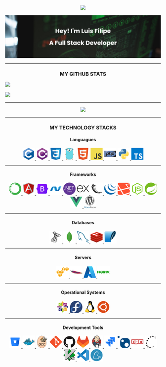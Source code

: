 
<!--
**luisfilipedossantoslima/luisfilipedossantoslima** is a ✨ _special_ ✨ repository because its `README.md` (this file) appears on your GitHub profile.

Here are some ideas to get you started:

- 🔭 I’m currently working on ...
- 🌱 I’m currently learning ...
- 👯 I’m looking to collaborate on ...
- 🤔 I’m looking for help with ...
- 💬 Ask me about ...
- 📫 How to reach me: ...
- 😄 Pronouns: ...
- ⚡ Fun fact: ...
-->
<div id="header" align="center">
  <img src="https://media.giphy.com/media/M9gbBd9nbDrOTu1Mqx/giphy.gif" width="100"/>
</div>

[![MasterHead](banner(1).png)](https://github.com/luisfilipedossantoslima)

---

<h3 align="center">MY GITHUB STATS</h3>
<p align="left">
  <img src="https://github-readme-stats.vercel.app/api?username=luisfilipedossantoslima&show_icons=true&theme=dark" />
</p>
<p align="left">
  <img src="https://github-readme-stats.vercel.app/api/top-langs/?username=luisfilipedossantoslima&theme=dark&layout=compact" />
</p>

---

<p align="center">
  <a href="https://github.com/luisfilipedossantoslima">
    <img src="https://github-profile-trophy.vercel.app/?username=luisfilipedossantoslima&theme=onedark&row=2&column=3" />
  </a>
</p>


---


<h3 align="center">MY TECHNOLOGY STACKS</h3>
<h4 align="center">Languagues</h4>
<p align="center">
  <a href="https://github.com/luisfilipedossantoslima" target="_blank"> 
    <img src="https://github.com/devicons/devicon/blob/master/icons/c/c-original.svg" alt="c" width="40" height="40"/> 
  </a>
  <a href="https://github.com/luisfilipedossantoslima" target="_blank"> 
    <img src="https://github.com/devicons/devicon/blob/master/icons/csharp/csharp-original.svg" alt="cs" width="40" height="40"/> 
  </a> 
  <a href="https://github.com/luisfilipedossantoslima" target="_blank"> 
    <img src="https://github.com/devicons/devicon/blob/master/icons/css3/css3-original.svg" alt="css3" width="40" height="40"/> 
  </a>

  <a href="https://github.com/luisfilipedossantoslima" target="_blank"> 
    <img src="https://github.com/devicons/devicon/blob/master/icons/go/go-original.svg" alt="go" width="40" height="40"/> 
  </a>

  <a href="https://github.com/luisfilipedossantoslima" target="_blank">
    <img src="https://github.com/devicons/devicon/blob/master/icons/html5/html5-original.svg" alt="html5" width="40" height="40"/> 
  </a>

  <a href="https://github.com/luisfilipedossantoslima" target="_blank"> 
    <img src="https://github.com/devicons/devicon/blob/master/icons/javascript/javascript-original.svg" alt="javascript" width="40" height="40"/> 
  </a>
  <a href="https://github.com/luisfilipedossantoslima" target="_blank"> 
    <img src="https://github.com/devicons/devicon/blob/master/icons/php/php-original.svg" alt="php" width="40" height="40"/>
  </a>

  <a href="https://github.com/luisfilipedossantoslima" target="_blank"> 
    <img src="https://github.com/devicons/devicon/blob/master/icons/python/python-original.svg" alt="python" width="40" height="40"/>
  </a>
  <a href="https://github.com/luisfilipedossantoslima" target="_blank">
    <img src="https://github.com/devicons/devicon/blob/master/icons/typescript/typescript-original.svg" alt="typescript" width="40" height="40"/>
  </a>
</p>

---

<h4 align="center">Frameworks</h4>
<p align="center"> 
  <a href="https://github.com/luisfilipedossantoslima" target="_blank"> 
    <img src="https://github.com/devicons/devicon/blob/master/icons/anaconda/anaconda-original.svg" alt="anaconda" width="40" height="40"/> 
  </a>
  <a href="https://github.com/luisfilipedossantoslima" target="_blank"> 
    <img src="https://github.com/devicons/devicon/blob/master/icons/angularjs/angularjs-original.svg" alt="angular" width="40" height="40"/> 
  </a>
  <a href="https://github.com/luisfilipedossantoslima" target="_blank"> 
    <img src="https://github.com/devicons/devicon/blob/master/icons/bootstrap/bootstrap-original.svg" alt="bootstrap" width="40" height="40"/> 
  </a>
  <a href="https://github.com/luisfilipedossantoslima" target="_blank">
    <img src="https://github.com/devicons/devicon/blob/master/icons/dot-net/dot-net-original.svg" alt="dotnet" width="40" height="40"/> 
  </a>

  <a href="https://github.com/luisfilipedossantoslima" target="_blank"> 
    <img src="https://github.com/devicons/devicon/blob/master/icons/dotnetcore/dotnetcore-original.svg" alt="dotnetcore" width="40" height="40"/> 
  </a>
  <a href="https://github.com/luisfilipedossantoslima" target="_blank"> 
    <img src="https://github.com/devicons/devicon/blob/master/icons/express/express-original.svg" alt="express" width="40" height="40"/> 
  </a>

  <a href="https://github.com/luisfilipedossantoslima" target="_blank"> 
    <img src="https://github.com/devicons/devicon/blob/master/icons/flask/flask-original.svg" alt="flask" width="40" height="40"/> 
  </a>
  <a href="https://github.com/luisfilipedossantoslima" target="_blank"> 
    <img src="https://github.com/devicons/devicon/blob/master/icons/jquery/jquery-original.svg" alt="jquery" width="40" height="40"/> 
  </a>

  <a href="https://github.com/luisfilipedossantoslima" target="_blank"> 
    <img src="https://github.com/devicons/devicon/blob/master/icons/laravel/laravel-plain.svg" alt="laravel" width="40" height="40"/> 
  </a>

  <a href="https://github.com/luisfilipedossantoslima" target="_blank"> 
    <img src="https://github.com/devicons/devicon/blob/master/icons/nodejs/nodejs-original.svg" alt="nodejs" width="40" height="40"/> 
  </a>
  <a href="https://github.com/luisfilipedossantoslima" target="_blank"> 
    <img src="https://github.com/devicons/devicon/blob/master/icons/spring/spring-original.svg" alt="spring" width="40" height="40"/>
  </a>
  <a href="https://github.com/luisfilipedossantoslima" target="_blank"> 
    <img src="https://github.com/devicons/devicon/blob/master/icons/vuejs/vuejs-original.svg" alt="vuejs" width="40" height="40"/>
  </a>

  <a href="https://github.com/luisfilipedossantoslima" target="_blank"> 
    <img src="https://github.com/devicons/devicon/blob/master/icons/wordpress/wordpress-original.svg" alt="wordpress" width="40" height="40"/>
  </a>
</p>

---

<h4 align="center">Databases</h4>
<p align="center"> 
  <a href="https://github.com/luisfilipedossantoslima" target="_blank"> 
    <img src="https://github.com/devicons/devicon/blob/master/icons/microsoftsqlserver/microsoftsqlserver-plain.svg" alt="microsoftsqlserver" width="40" height="40"/> 
  </a>

  <a href="https://github.com/luisfilipedossantoslima" target="_blank"> 
    <img src="https://github.com/devicons/devicon/blob/master/icons/mongodb/mongodb-original.svg" alt="mongodb" width="40" height="40"/> 
  </a>

  <a href="https://github.com/luisfilipedossantoslima" target="_blank"> 
    <img src="https://github.com/devicons/devicon/blob/master/icons/mysql/mysql-original.svg" alt="mysql" width="40" height="40"/> 
  </a>
  <a href="https://github.com/luisfilipedossantoslima" target="_blank"> 
    <img src="https://github.com/devicons/devicon/blob/master/icons/redis/redis-original.svg" alt="redis" width="40" height="40"/>
  </a>
  <a href="https://github.com/luisfilipedossantoslima" target="_blank"> 
    <img src="https://github.com/devicons/devicon/blob/master/icons/sqlite/sqlite-original.svg" alt="sqlite" width="40" height="40"/>
  </a>

</p>

---

<h4 align="center">Servers</h4>
<p align="center"> 
  <a href="https://github.com/luisfilipedossantoslima" target="_blank"> 
    <img src="https://github.com/devicons/devicon/blob/master/icons/amazonwebservices/amazonwebservices-original.svg" alt="amazon" width="40" height="40"/> 
  </a>
  <a href="https://github.com/luisfilipedossantoslima" target="_blank"> 
    <img src="https://github.com/devicons/devicon/blob/master/icons/apache/apache-original.svg" alt="apache" width="40" height="40"/> 
  </a>
  <a href="https://github.com/luisfilipedossantoslima" target="_blank"> 
    <img src="https://github.com/devicons/devicon/blob/master/icons/azure/azure-original.svg" alt="azure" width="40" height="40"/> 
  </a>
  <a href="https://github.com/luisfilipedossantoslima" target="_blank">
    <img src="https://github.com/devicons/devicon/blob/master/icons/nginx/nginx-original.svg" alt="nginx" width="40" height="40"/> 
  </a>
</p>

---

<h4 align="center">Operational Systems</h4>
<p align="center"> 
  <a href="https://github.com/luisfilipedossantoslima" target="_blank"> 
    <img src="https://github.com/devicons/devicon/blob/master/icons/centos/centos-original.svg" alt="centos" width="40" height="40"/> 
  </a>
  <a href="https://github.com/luisfilipedossantoslima" target="_blank"> 
    <img src="https://github.com/devicons/devicon/blob/master/icons/fedora/fedora-original.svg" alt="fedora" width="40" height="40"/> 
  </a>

  <a href="https://github.com/luisfilipedossantoslima" target="_blank"> 
    <img src="https://github.com/devicons/devicon/blob/master/icons/linux/linux-original.svg" alt="linux" width="40" height="40"/> 
  </a>

  <a href="https://github.com/luisfilipedossantoslima" target="_blank"> 
    <img src="https://github.com/devicons/devicon/blob/master/icons/ubuntu/ubuntu-plain.svg" alt="ubuntu" width="40" height="40"/>
  </a>
</p>


---
<h4 align="center">Development Tools</h4>
<p align="center"> 
  <a href="https://github.com/luisfilipedossantoslima" target="_blank"> 
    <img src="https://github.com/devicons/devicon/blob/master/icons/bitbucket/bitbucket-original.svg" alt="bitbucket" width="40" height="40"/> 
  </a>
  <a href="https://github.com/luisfilipedossantoslima" target="_blank"> 
    <img src="https://github.com/devicons/devicon/blob/master/icons/docker/docker-original.svg" alt="docker" width="40" height="40"/> 
  </a>
  <a href="https://github.com/luisfilipedossantoslima" target="_blank"> 
    <img src="https://github.com/devicons/devicon/blob/master/icons/gcc/gcc-original.svg" alt="gcc" width="40" height="40"/> 
  </a>
  <a href="https://github.com/luisfilipedossantoslima" target="_blank"> 
    <img src="https://github.com/devicons/devicon/blob/master/icons/git/git-original.svg" alt="git" width="40" height="40"/> 
  </a>

  <a href="https://github.com/luisfilipedossantoslima" target="_blank"> 
    <img src="https://github.com/devicons/devicon/blob/master/icons/github/github-original.svg" alt="github" width="40" height="40"/> 
  </a>

  <a href="https://github.com/luisfilipedossantoslima" target="_blank"> 
    <img src="https://github.com/devicons/devicon/blob/master/icons/gitlab/gitlab-original.svg" alt="gitlab" width="40" height="40"/> 
  </a>
  <a href="https://github.com/luisfilipedossantoslima" target="_blank"> 
    <img src="https://github.com/devicons/devicon/blob/master/icons/jenkins/jenkins-original.svg" alt="jenkins" width="40" height="40"/> 
  </a>

  <a href="https://github.com/luisfilipedossantoslima" target="_blank"> 
    <img src="https://github.com/devicons/devicon/blob/master/icons/jira/jira-original.svg" alt="jira" width="40" height="40"/> 
  </a>
  <a href="https://github.com/luisfilipedossantoslima" target="_blank"> 
    <img src="https://github.com/devicons/devicon/blob/master/icons/nuget/nuget-original.svg" alt="nuget" width="40" height="40"/> 
  </a>

  <a href="https://github.com/luisfilipedossantoslima" target="_blank"> 
    <img src="https://github.com/devicons/devicon/blob/master/icons/npm/npm-original-wordmark.svg" alt="npm" width="40" height="40"/>
  </a>
  <a href="https://github.com/luisfilipedossantoslima" target="_blank"> 
    <img src="https://github.com/devicons/devicon/blob/master/icons/ssh/ssh-original.svg" alt="ssh" width="40" height="40"/>
  </a>
  <a href="https://github.com/luisfilipedossantoslima" target="_blank"> 
    <img src="https://github.com/devicons/devicon/blob/master/icons/vim/vim-original.svg" alt="vim" width="40" height="40"/>
  </a>

  <a href="https://github.com/luisfilipedossantoslima" target="_blank"> 
    <img src="https://github.com/devicons/devicon/blob/master/icons/vscode/vscode-original.svg" alt="vscode" width="40" height="40"/>
  </a>
  <a href="https://github.com/luisfilipedossantoslima" target="_blank"> 
    <img src="https://github.com/devicons/devicon/blob/master/icons/yarn/yarn-original.svg" alt="yarn" width="40" height="40"/>
  </a>
</p>
